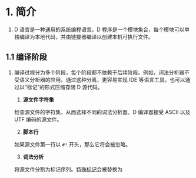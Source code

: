 # 1. 简介

1. D 语言是一种通用的系统编程语言。D 程序是一个模块集合，每个模块可以单独编译为本地代码，并由链接器编译以创建本机可执行文件。


## 1.1 编译阶段

1. 编译过程分为多个阶段，每个阶段都不依赖于后续阶段。例如，词法分析器不受语义分析器的应用。通过这种分离，更容易实现 IDE 等语言工具。也可以通过以“标记”的形式压缩存储 D 源代码。

    1. **源文件字符集**

    检查源文件的字符集，从而选择不同的词法分析器。D 编译器接受 ASCII 以及 UTF 编码的源文件。

    2. **脚本行**
    
    如果源文件第一行以 `#!` 开头，那么它将会被忽略。
    
    3. **词法分析**
    
    将源文件分割为标记序列。[特殊标记](https://dlang.org/spec/lex.html#specialtokens)会被替换为